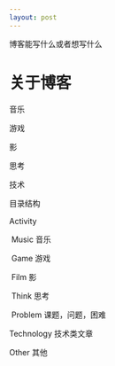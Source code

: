 ```yaml
---
layout: post
---
```


博客能写什么或者想写什么



# 关于博客

音乐

游戏

影

思考

技术



目录结构

Activity

​		Music 音乐

​		Game 游戏

​		Film 影

​		Think 思考

​					Problem 课题，问题，困难

Technology  技术类文章

Other  其他

